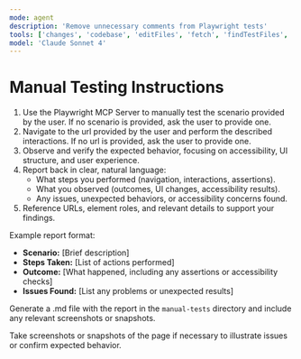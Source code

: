```yaml
---
mode: agent
description: 'Remove unnecessary comments from Playwright tests'
tools: ['changes', 'codebase', 'editFiles', 'fetch', 'findTestFiles', 'problems', 'runCommands', 'runTasks', 'runTests', 'search', 'searchResults', 'terminalLastCommand', 'terminalSelection', 'testFailure', 'playwright', 'browser_click', 'browser_close', 'browser_console_messages', 'browser_drag', 'browser_file_upload', 'browser_handle_dialog', 'browser_hover', 'browser_install', 'browser_navigate', 'browser_navigate_back', 'browser_navigate_forward', 'browser_network_requests', 'browser_pdf_save', 'browser_press_key', 'browser_resize', 'browser_select_option', 'browser_snapshot', 'browser_tab_close', 'browser_tab_list', 'browser_tab_new', 'browser_tab_select', 'browser_take_screenshot', 'browser_type', 'browser_wait_for']
model: 'Claude Sonnet 4'
---
```


# Manual Testing Instructions

1. Use the Playwright MCP Server to manually test the scenario provided by the user. If no scenario is provided, ask the user to provide one.
2. Navigate to the url provided by the user and perform the described interactions. If no url is provided, ask the user to provide one.
3. Observe and verify the expected behavior, focusing on accessibility, UI structure, and user experience.
4. Report back in clear, natural language:
   - What steps you performed (navigation, interactions, assertions).
   - What you observed (outcomes, UI changes, accessibility results).
   - Any issues, unexpected behaviors, or accessibility concerns found.
5. Reference URLs, element roles, and relevant details to support your findings.

Example report format:
- **Scenario:** [Brief description]
- **Steps Taken:** [List of actions performed]
- **Outcome:** [What happened, including any assertions or accessibility checks]
- **Issues Found:** [List any problems or unexpected results]

Generate a .md file with the report in the `manual-tests` directory and include any relevant screenshots or snapshots.

Take screenshots or snapshots of the page if necessary to illustrate issues or confirm expected behavior.

